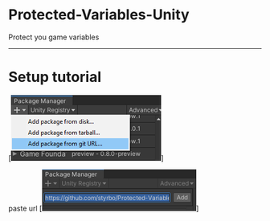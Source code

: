 # Protected-Variables-Unity
Protect you game variables

____
# Setup tutorial


[![open package manager](https://github.com/styrbo/Protected-Variables-Unity/blob/master/Editor/Tutorial/step%201.PNG)]

paste url
[![paste repo url](https://github.com/styrbo/Protected-Variables-Unity/blob/master/Editor/Tutorial/step%202.PNG)]
